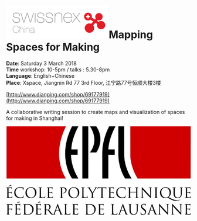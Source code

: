 # ![](/assets/SWX_Logos_140722_Nha_v2_China-1.png)Mapping Spaces for Making

**Date**: Saturday 3 March 2018  
**Time** workshop: 10-5pm / talks : 5.30-8pm  
**Language**: English+Chinese  
**Place**: Xspace, Jiangnin Rd 77 3rd Floor, 江宁路77号恒顺大楼3楼

[http://www.dianping.com/shop/69177919](http://www.dianping.com/shop/69177919)

A collaborative writing session to create maps and visualization of spaces for making in Shanghai!

![](/assets/2f5c57bccf6823d38a29cc078023ad54%281%29.jpg)

